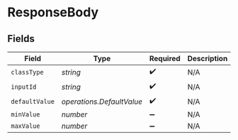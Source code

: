 # ResponseBody


## Fields

| Field                     | Type                      | Required                  | Description               |
| ------------------------- | ------------------------- | ------------------------- | ------------------------- |
| `classType`               | *string*                  | :heavy_check_mark:        | N/A                       |
| `inputId`                 | *string*                  | :heavy_check_mark:        | N/A                       |
| `defaultValue`            | *operations.DefaultValue* | :heavy_check_mark:        | N/A                       |
| `minValue`                | *number*                  | :heavy_minus_sign:        | N/A                       |
| `maxValue`                | *number*                  | :heavy_minus_sign:        | N/A                       |